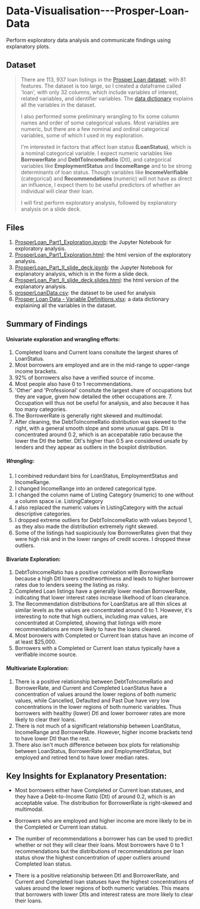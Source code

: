 # Data-Visualisation---Prosper-Loan-Data
Perform exploratory data analysis and communicate findings using explanatory plots.

## Dataset

> There are 113, 937 loan listings in the [Prosper Loan dataset](prosperLoanData.csv), with 81 features. The dataset is too large, so I created a dataframe called 'loan', with only 32 columns, which include variables of interest, related variables, and identifier variables. The [data dictionary](<Prosper Loan Data - Variable Definitions.xlsx>) explains all the variables in the dataset. 
> 
> I also performed some preliminary wrangling to fix some column names and order of some categorical values. Most variables are numeric, but there are a few nominal and ordinal categorical variables, some of which I used in my exploration. 
> 
> I'm interested in factors that affect loan status **(LoanStatus)**, which is a nominal categorical variable. I expect numeric variables like **BorrowerRate** and **DebtToIncomeRatio** (DtI), and categorical variables like **EmploymentStatus** and **IncomeRange** and to be strong determinants of loan status. Though variables like **IncomeVerifiable** (categorical) and **Recommendations** (numeric) will not have as direct an influence, I expect them to be useful predictors of whether an individual will clear their loan.
>
> I will first perform exploratory analysis, followed by explanatory analysis on a slide deck.

## Files

1. [ProsperLoan_Part1_Exploration.ipynb](ProsperLoan_Part1_Exploration.ipynb): the Jupyter Notebook for exploratory analysis.
2. [ProsperLoan_Part1_Exploration.html](ProsperLoan_Part1_Exploration.html): the html version of the exploratory analysis.
3. [ProsperLoan_Part_II_slide_deck.ipynb](ProsperLoan_Part_II_slide_deck.ipynb): the Jupyter Notebook for explanatory analysis, which is in the form a slide deck.
4. [ProsperLoan_Part_II_slide_deck.slides.html]( ProsperLoan_Part_II_slide_deck.slides.html): the html version of the explanatory analysis.
5. [prosperLoanData.csv](prosperLoanData.csv): the dataset to be used for analysis
6. [Prosper Loan Data - Variable Definitions.xlsx](<Prosper Loan Data - Variable Definitions.xlsx>): a data dictionary explaining all the variables in the dataset.

## Summary of Findings

#### Univariate exploration and wrangling efforts:

1. Completed loans and Current loans consitute the largest shares of LoanStatus.
2. Most borrowers are employed and are in the mid-range to upper-range income brackets.
3. 92% of borrowers also have a verified source of income.
4. Most people also have 0 to 1 recommendations.
5. 'Other' and 'Professional' consitute the largest share of occupations but they are vague, given how detailed the other occupations are. 7. Occupation will thus not be useful for analysis, and also because it has too many categories.
6. The BorrowerRate is generally right skewed and multimodal. 
7. After cleaning, the DebtToIncomeRatio distribution was skewed to the right, with a general smooth slope and some unusual gaps. DtI is concentrated around 0.2, which is an accepatable ratio because the lower the DtI the better. DtI's higher than 0.5 are considered unsafe by lenders and they appear as outliers in the boxplot distribution.

##### Wrangling:

1. I combined redundant bins for LoanStatus, EmploymentStatus and IncomeRange.
2. I changed IncomeRange into an ordered categorical type.
3. I changed the column name of Listing Category (numeric) to one without a column space i.e. ListingCategory
4. I also replaced the numeric values in ListingCategory with the actual descriptive categories.
5. I dropped extreme outliers  for DebtToIncomeRatio with values beyond 1, as they also made the distribution extremely right skewed.
6. Some of the listings had suspiciously low BorrowerRates given that they were high risk and in the lower ranges of credit scores. I dropped these outliers.

#### Bivariate Exploration:

1. DebtToIncomeRatio has a positive correlation with BorrowerRate because a high DtI lowers creditworthiness and leads to higher borrower rates due to lenders seeing the listing as risky.
2. Completed Loan listings have a generally lower median BorrowerRate, indicating that lower interest rates increase likelhood of loan clearance. 
3. The Recommendation distributions for LoanStatus are all thin slices at similar levels as the values are concentrated around 0 to 1. However, it's interesting to note that high outliers, including max values, are concentrated at Completed, showing that listings with more recommendations are more likely to have the loans cleared.
4. Most borowers with Completed or Current loan status have an income of at least $25,000.
5. Borrowers with a Completed or Current loan status typically have a verifiable income source.

#### Multivariate Exploration:

1. There is a positive relationship between DebtToIncomeRatio and BorrowerRate, and Current and Completed LoanStatus have a concentration of values around the lower regions of both numeric values, while Cancelled, Defaulted and Past Due have very low concentrations in the lower regions of both numeric variables. Thus borrowers with healthy (lower) DtI and lower borrower rates are more likely to clear their loans.
2. There is not much of a significant relationship between LoanStatus, IncomeRange and BorrowerRate. However, higher income brackets tend to have lower DtI than the rest.
3. There also isn't much difference between box plots for relationship between LoanStatus, BorrowerRate and EmploymentStatus, but employed and retired tend to have lower median rates.


## Key Insights for Explanatory Presentation:

* Most borrowers either have Completed or Current loan statuses, and they have a Debt-to-Income Ratio (DtI) of around 0.2, which is an acceptable value. The distribution for BorrowerRate is right-skewed and multimodal.
   
* Borrowers who are employed and higher income are more likely to be in the Completed or Current loan status.
    
* The number of recommendations a borrower has can be used to predict whether or not they will clear their loans. Most borrowers have 0 to 1 recommendations but the distributions of recommendations per loan status show the highest concentration of upper outliers around Completed loan status. 
    
* There is a positive relationship between DtI and BorrowerRate, and Current and Completed loan statuses have the highest concentrations of values around the lower regions of both numeric variables. This means that borrowers with lower DtIs and interest ratess are more likely to clear their loans.
